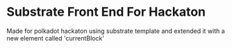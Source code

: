 # Substrate Front End For Hackaton

Made for polkadot hackaton using substrate template and extended it with a new element called 'currentBlock'